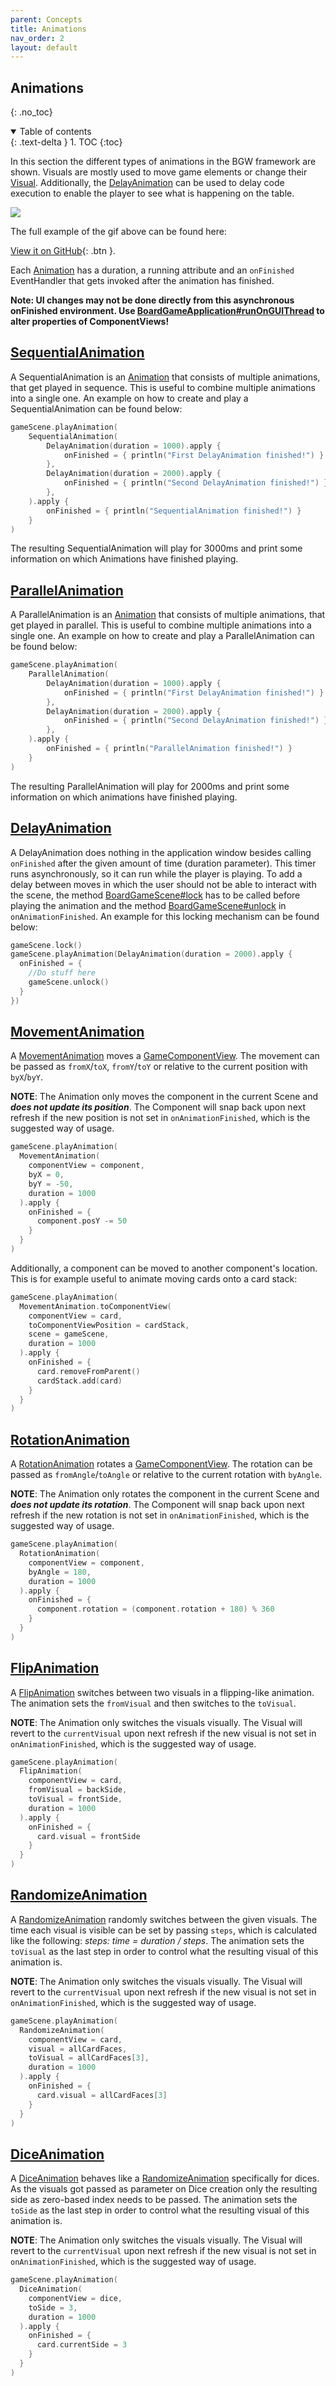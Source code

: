 ```yaml
---
parent: Concepts
title: Animations
nav_order: 2
layout: default
---
```


<!-- KDoc -->
[AnimationKDoc]: https://tudo-aqua.github.io/bgw/kotlin-docs/bgw-core/tools.aqua.bgw.animation/-animation/
[MovementAnimationKDoc]: https://tudo-aqua.github.io/bgw/kotlin-docs/bgw-core/tools.aqua.bgw.animation/-movement-animation/
[RotationAnimationKDoc]: https://tudo-aqua.github.io/bgw/kotlin-docs/bgw-core/tools.aqua.bgw.animation/-rotation-animation/
[FlipAnimationKDoc]: https://tudo-aqua.github.io/bgw/kotlin-docs/bgw-core/tools.aqua.bgw.animation/-flip-animation/
[RandomizeAnimationKDoc]: https://tudo-aqua.github.io/bgw/kotlin-docs/bgw-core/tools.aqua.bgw.animation/-randomize-animation/
[DiceAnimationKDoc]:https://tudo-aqua.github.io/bgw/kotlin-docs/bgw-core/tools.aqua.bgw.animation/-dice-animation/
[DelayAnimationKDoc]: https://tudo-aqua.github.io/bgw/kotlin-docs/bgw-core/tools.aqua.bgw.animation/-delay-animation/
[SequentialKDoc]: https://tudo-aqua.github.io/bgw/kotlin-docs/bgw-core/tools.aqua.bgw.animation/-sequential-animation/
[ParallelKDoc]: https://tudo-aqua.github.io/bgw/kotlin-docs/bgw-core/tools.aqua.bgw.animation/-parallel-animation/


[GameComponentViewKDoc]: https://tudo-aqua.github.io/bgw/kotlin-docs/bgw-core/tools.aqua.bgw.components.gamecomponentviews/-game-component-view/
[lockKDoc]: https://tudo-aqua.github.io/bgw/kotlin-docs/bgw-core/tools.aqua.bgw.core/-board-game-scene/lock.html
[unlockKDoc]: https://tudo-aqua.github.io/bgw/kotlin-docs/bgw-core/tools.aqua.bgw.core/-board-game-scene/unlock.html
[runOnGUIThreadKDoc]: https://tudo-aqua.github.io/bgw/kotlin-docs/bgw-core/tools.aqua.bgw.core/-board-game-application/-companion/run-on-g-u-i-thread.html

<!-- GH-Pages Doc -->
[VisualDoc]: https://tudo-aqua.github.io/bgw/concepts/visual/visual.html
[DelayAnimationDoc]: https://tudo-aqua.github.io/bgw/concepts/animations/Animations.html#delayanimation

<!-- Start Page -->
## Animations
{: .no_toc}
<details open markdown="block">
  <summary>
    Table of contents
  </summary>
  {: .text-delta }
1. TOC
{:toc}
</details>

In this section the different types of animations in the BGW framework are shown. Visuals are mostly used
to move game elements or change their [Visual][VisualDoc].
Additionally, the [DelayAnimation][DelayAnimationDoc]
can be used to delay code execution to enable the player to see what is happening on
the table.

![](animations.gif)

The full example of the gif above can be found here:

[View it on GitHub](https://github.com/tudo-aqua/bgw/blob/main/bgw-docs-examples/src/main/kotlin/examples/concepts/animation/AnimationExample.kt){:
.btn }.

Each [Animation][AnimationKDoc] has a
duration, a running attribute and an ``onFinished`` EventHandler that gets invoked after the animation has finished.

**Note: UI changes may not be done directly from this asynchronous onFinished environment. Use [BoardGameApplication#runOnGUIThread][runOnGUIThreadKDoc] to alter properties of ComponentViews!**

## [SequentialAnimation][SequentialKDoc]

A SequentialAnimation is an [Animation][AnimationKDoc] that consists of multiple animations, that get played in sequence. 
This is useful to combine multiple animations into a single one. 
An example on how to create and play a SequentialAnimation can be found below:

````kotlin
gameScene.playAnimation(
    SequentialAnimation(
        DelayAnimation(duration = 1000).apply { 
            onFinished = { println("First DelayAnimation finished!") }
        },
        DelayAnimation(duration = 2000).apply { 
            onFinished = { println("Second DelayAnimation finished!") }
        },
    ).apply { 
        onFinished = { println("SequentialAnimation finished!") }
    }
)
````

The resulting SequentialAnimation will play for 3000ms and print some information on which Animations have finished playing.

## [ParallelAnimation][ParallelKDoc]

A ParallelAnimation is an [Animation][AnimationKDoc] that consists of multiple animations, that get played in parallel.
This is useful to combine multiple animations into a single one.
An example on how to create and play a ParallelAnimation can be found below:

````kotlin
gameScene.playAnimation(
    ParallelAnimation(
        DelayAnimation(duration = 1000).apply { 
            onFinished = { println("First DelayAnimation finished!") }
        },
        DelayAnimation(duration = 2000).apply { 
            onFinished = { println("Second DelayAnimation finished!") }
        },
    ).apply { 
        onFinished = { println("ParallelAnimation finished!") }
    }
)
````

The resulting ParallelAnimation will play for 2000ms and print some information on which animations have finished playing.

## [DelayAnimation][DelayAnimationKDoc]

A DelayAnimation does nothing in the application window besides calling ``onFinished`` after the given amount of time 
(duration parameter). This timer runs asynchronously, so it can run while the player is playing. To add a delay between
moves in which the user should not be able to interact with the scene, the method [BoardGameScene#lock][lockKDoc]
has to be called before playing the animation and the method [BoardGameScene#unlock][unlockKDoc]
in ``onAnimationFinished``.
An example for this locking mechanism can be found below:

````kotlin
gameScene.lock()
gameScene.playAnimation(DelayAnimation(duration = 2000).apply {
  onFinished = {
    //Do stuff here
    gameScene.unlock()
  }
})
````

## [MovementAnimation][MovementAnimationKDoc]
A [MovementAnimation][MovementAnimationKDoc] moves a [GameComponentView][GameComponentViewKDoc].
The movement can be passed as ``fromX``/``toX``, ``fromY``/``toY`` or relative to the current position with ``byX``/``byY``.

**NOTE**: The Animation only moves the component in the current Scene and ***does not update its position***. The 
Component
will snap back upon next refresh if the new position is not set in ``onAnimationFinished``, which is the suggested way of
usage.

````kotlin
gameScene.playAnimation(
  MovementAnimation(
    componentView = component,
    byX = 0,
    byY = -50,
    duration = 1000
  ).apply { 
    onFinished = {
      component.posY -= 50
    }
  }
)
````

Additionally, a component can be moved to another component's location. This is for example useful to animate moving 
cards onto a card stack:

````kotlin
gameScene.playAnimation(
  MovementAnimation.toComponentView(
    componentView = card,
    toComponentViewPosition = cardStack,
    scene = gameScene,
    duration = 1000
  ).apply { 
    onFinished = {
      card.removeFromParent()
      cardStack.add(card)
    }
  }
)
````

## [RotationAnimation][RotationAnimationKDoc]
A [RotationAnimation][RotationAnimationKDoc] rotates a [GameComponentView][GameComponentViewKDoc].
The rotation can be passed as ``fromAngle``/``toAngle`` or relative to the current rotation with ``byAngle``.

**NOTE**: The Animation only rotates the component in the current Scene and ***does not update its rotation***. The 
Component
will snap back upon next refresh if the new rotation is not set in ``onAnimationFinished``, which is the suggested 
way of
usage.

````kotlin
gameScene.playAnimation(
  RotationAnimation(
    componentView = component,
    byAngle = 180,
    duration = 1000
  ).apply { 
    onFinished = {
      component.rotation = (component.rotation + 180) % 360
    }
  }
)
````

## [FlipAnimation][FlipAnimationKDoc]
A [FlipAnimation][FlipAnimationKDoc] switches between two visuals in a flipping-like animation. The animation sets the 
``fromVisual`` and then switches to the ``toVisual``.

**NOTE**: The Animation only switches the visuals visually. The Visual will revert to the ``currentVisual`` upon next
refresh if the new visual is not set in ``onAnimationFinished``, which is the suggested way of usage.

````kotlin
gameScene.playAnimation(
  FlipAnimation(
    componentView = card,
    fromVisual = backSide,
    toVisual = frontSide,
    duration = 1000
  ).apply { 
    onFinished = {
      card.visual = frontSide
    }
  }
)
````

## [RandomizeAnimation][RandomizeAnimationKDoc]
A [RandomizeAnimation][RandomizeAnimationKDoc] randomly switches between the given visuals. The time each visual is visible can be set by
passing ``steps``, which is calculated like the following: *steps: time = duration / steps*. The animation sets the 
``toVisual`` as the last step in order to control what the resulting visual of this animation is.

**NOTE**: The Animation only switches the visuals visually. The Visual will revert to the ``currentVisual`` upon next
refresh if the new visual is not set in ``onAnimationFinished``, which is the suggested way of usage.

````kotlin
gameScene.playAnimation(
  RandomizeAnimation(
    componentView = card,
    visual = allCardFaces,
    toVisual = allCardFaces[3],
    duration = 1000
  ).apply { 
    onFinished = {
      card.visual = allCardFaces[3]
    }
  }
)
````
## [DiceAnimation][DiceAnimationKDoc]
A [DiceAnimation][DiceAnimationKDoc] behaves like a [RandomizeAnimation][RandomizeAnimationKDoc] specifically for
dices. As the visuals got passed as parameter on Dice creation only the resulting side as zero-based index needs to be
passed. The animation sets the ``toSide`` as the last step in order to control what the resulting visual of this
animation is.

**NOTE**: The Animation only switches the visuals visually. The Visual will revert to the ``currentVisual`` upon next
refresh if the new visual is not set in ``onAnimationFinished``, which is the suggested way of usage.

````kotlin
gameScene.playAnimation(
  DiceAnimation(
    componentView = dice,
    toSide = 3,
    duration = 1000
  ).apply { 
    onFinished = {
      card.currentSide = 3
    }
  }
)
````
